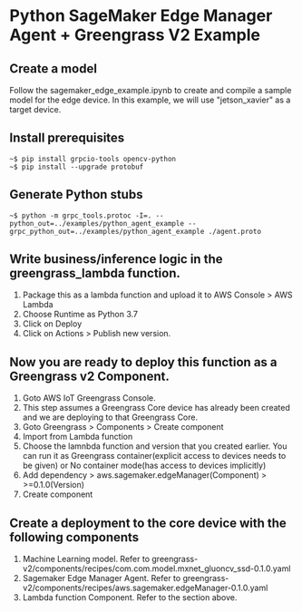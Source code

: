 # Python SageMaker Edge Manager Agent + Greengrass V2 Example

## Create a model
Follow the sagemaker_edge_example.ipynb to create and compile a sample model for the edge device. In this example, we will use "jetson_xavier" as a target device.

## Install prerequisites
```console
~$ pip install grpcio-tools opencv-python
~$ pip install --upgrade protobuf
```

## Generate Python stubs
```console
~$ python -m grpc_tools.protoc -I=. --python_out=../examples/python_agent_example --grpc_python_out=../examples/python_agent_example ./agent.proto
```

## Write business/inference logic in the greengrass_lambda function.
1. Package this as a lambda function and upload it to AWS Console > AWS Lambda 
2. Choose Runtime as Python 3.7
3. Click on Deploy
4. Click on Actions > Publish new version.

## Now you are ready to deploy this function as a Greengrass v2 Component.
1. Goto AWS IoT Greengrass Console.
2. This step assumes a Greengrass Core device has already been created and we are deploying to that Greengrass Core.
3. Goto Greengrass > Components > Create component
4. Import from Lambda function
5. Choose the lamnbda function and version that you created earlier. You can run it as Greengrass container(explicit access to devices needs to be given) or No container mode(has access to devices implicitly)
6. Add dependency > aws.sagemaker.edgeManager(Component) > >=0.1.0(Version)
7. Create component

## Create a deployment to the core device with the following components
1. Machine Learning model. Refer to greengrass-v2/components/recipes/com.com.model.mxnet_gluoncv_ssd-0.1.0.yaml
2. Sagemaker Edge Manager Agent. Refer to greengrass-v2/components/recipes/aws.sagemaker.edgeManager-0.1.0.yaml
3. Lambda function Component. Refer to the section above.
